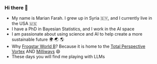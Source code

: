 ### Hi there 👋

- My name is Marian Farah. I grew up in Syria 🇸🇾, and I currently live in the USA 🇺🇸
- I have a PhD in Bayesian Statistics, and I work in the AI space
- I am passionate about using science and AI to help create a more sustainable future 🌍 🌏 🌎
- Why [Frogstar World B](https://hitchhikers.fandom.com/wiki/Frogstar_World_B)? Because it is home to the [Total Perspective Vortex](https://hitchhikers.fandom.com/wiki/Total_Perspective_Vortex) AND [Milliways](https://hitchhikers.fandom.com/wiki/Milliways) 😄
- These days you will find me playing with LLMs

<!--
**frogstar-world-b/frogstar-world-b** is a ✨ _special_ ✨ repository because its `README.md` (this file) appears on your GitHub profile.

Here are some ideas to get you started:

- 🔭 I’m currently working on ...
- 🌱 I’m currently learning ...
- 👯 I’m looking to collaborate on ...
- 🤔 I’m looking for help with ...
- 💬 Ask me about ...
- 📫 How to reach me: ...
- 😄 Pronouns: ...
- ⚡ Fun fact: ...
-->
